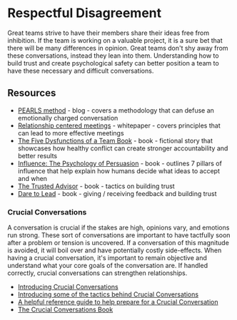 # Respectful Disagreement

Great teams strive to have their members share their ideas free from inhibition. If the team is working on a valuable project, it is a sure bet that there will be many differences in opinion. Great teams don't shy away from these conversations, instead they lean into them. Understanding how to build trust and create psychological safety can better position a team to have these necessary and difficult conversations.

## Resources

- [PEARLS method](https://hbr.org/2016/01/defusing-an-emotionally-charged-conversation-with-a-colleague) - blog - covers a methodology that can defuse an emotionally charged conversation
- [Relationship centered meetings](https://www.intergroupresources.com/rc/Suchman%20&%20Williamson.pdf) - whitepaper - covers principles that can lead to more effective meetings
- [The Five Dysfunctions of a Team Book](https://www.goodreads.com/book/show/21343.The_Five_Dysfunctions_of_a_Team) - book - fictional story that showcases how healthy conflict can create stronger accountability and better results
- [Influence: The Psychology of Persuasion](https://www.goodreads.com/book/show/28815.Influence) - book - outlines 7 pillars of influence that help explain how humans decide what ideas to accept and when
- [The Trusted Advisor](https://www.goodreads.com/book/show/873993.The_Trusted_Advisor) - book - tactics on building trust
- [Dare to Lead](https://www.goodreads.com/book/show/40109367-dare-to-lead) - book - giving / receiving feedback and building trust

### Crucial Conversations

A conversation is crucial if the stakes are high, opinions vary, and emotions run strong. These sort of conversations are important to have tactfully soon after a problem or tension is uncovered. If a conversation of this magnitude is avoided, it will boil over and have potentially costly side-effects. When having a crucial conversation, it's important to remain objective and understand what your core goals of the conversation are. If handled correctly, crucial conversations can strengthen relationships.

- [Introducing Crucial Conversations](https://www.youtube.com/watch?v=uc3ARpccRwQ)
- [Introducing some of the tactics behind Crucial Conversations](https://www.youtube.com/watch?v=Q2yG142cyNg)
- [A helpful reference guide to help prepare for a Crucial Conversation](https://irp-cdn.multiscreensite.com/25ad169b/files/uploaded/Crucial-Conversations-Worksheet.pdf)
- [The Crucial Conversations Book](https://www.barnesandnoble.com/w/crucial-conversations-kerry-patterson/1100199552)
